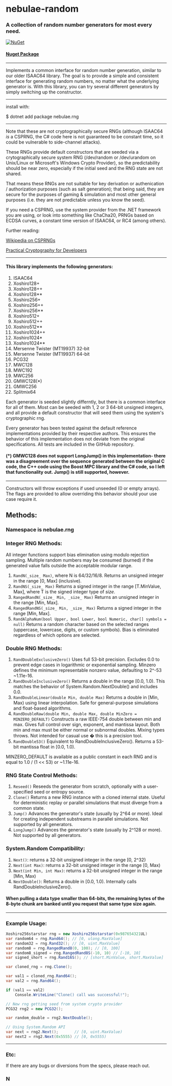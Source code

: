 # nebulae-random

### A collection of random number generators for most every need.

[![NuGet](https://img.shields.io/nuget/v/nebulae.rng.svg)](https://www.nuget.org/packages/nebulae.rng/)

#### [Nuget Package](https://www.nuget.org/packages/nebulae.rng/)

---

Implements a common interface for random number generation, similar to our older ISAAC64 library. The goal is to provide a simple and consistent interface for generating random numbers, no matter what the underlying generator is. With this library, you can try several different generators by simply switching up the constructor.

---

install with:

$ dotnet add package nebulae.rng

---

Note that these are not cryptographically secure RNGs (although ISAAC64 *is* a CSPRNG, the C# code here is not guaranteed to be constant time, so it could be vulnerable to side-channel attacks). 

These RNGs provide default constructors that are seeded via a crytographically secure system RNG (/dev/random or /dev/urandom on Unix/Linux or Microsoft's Windows Crypto Provider), so the predictability should be near zero, especially if the initial seed and the RNG state are not shared.

That means these RNGs are not suitable for key derivation or authenication / authorization purposes (such as salt generation); that being said, they are secure for the purposes of gaming & simulation and most other general purposes (i.e. they are not predictable unless you know the seed).

If you need a CSPRNG, use the system provider from the .NET framework you are using, or look into something like ChaCha20, PRNGs based on ECDSA curves, a constant time version of ISAAC64, or RC4 (among others).

Further reading:

[Wikipedia on CSPRNGs](https://en.wikipedia.org/wiki/Cryptographically_secure_pseudorandom_number_generator)

[Practical Cryptography for Developers](https://cryptobook.nakov.com/secure-random-generators/secure-random-generators-csprng)

---

#### This library implements the following generators:

1.  ISAAC64
2.  Xoshiro128+
3.  Xoshiro128++
4.  Xoshiro128**
5.  Xoshiro256+
6.  Xoshiro256++
7.  Xoshiro256**
8.  Xoshiro512+
9.  Xoshiro512++
10. Xoshiro512**
11. Xoshiro1024++
12. Xoshiro1024*
13. Xoshiro1024**
14. Mersenne Twister (MT19937) 32-bit
15. Mersenne Twister (MT19937) 64-bit
16. PCG32
17. MWC128
18. MWC192
19. MWC256
20. GMWC128(*)
21. GMWC256
22. Splitmix64

Each generator is seeded slightly differntly, but there is a common interface for all of them. Most can be seeded with 1, 2 or 3 64-bit unsigned integers, and all provide a default constructor that will seed them using the system's cryptographic rng.

Every generator has been tested against the default reference implementations provided by their respective authors. This ensures the behavior of this implementation does not deviate from the original specifications. All tests are included in the GitHub repository.

#### (*) GMWC128 does not support LongJump() in this implementation- there was a disagreement over the sequence generated between the original C code, the C++ code using the Boost MPC library and the C# code, so I left that functionality out. Jump() is still supported, however.

---

Constructors will throw exceptions if used unseeded (0 or empty arrays). The flags are provided to allow overriding this behavior should your use case require it.

## Methods:

### Namespace is nebulae.rng

### Integer RNG Methods:

All integer functions support bias elimination using modulo rejection sampling. Multiple random numbers may be consumed (burned) if the generated value falls outside the acceptable modular range.

1. `RandN(_size_ Max)`, where N is 64/32/16/8. Returns an unsigned integer in the range [0, Max] (inclusive).
2. `RandNS(_size_ Max)` Returns a signed integer in the range [T.MinValue, Max], where T is the signed integer type of _size_.
3. `RangedRandN(_size_ Min, _size_ Max)` Returns an unsigned integer in the range [Min, Max].
4. `RangedRandNS(_size_ Min, _size_ Max)` Returns a signed integer in the range [Min, Max].
5. `RandAlphaNum(bool Upper, bool Lower, bool Numeric, char[] symbols = null)` Returns a random character based on the selected ranges (uppercase, lowercase, digits, or custom symbols). Bias is eliminated regardless of which options are selected.

### Double RNG Methods:

1. `RandDoubleExclusiveZero()` Uses full 53-bit precision. Excludes 0.0 to prevent edge cases in logarithmic or exponential sampling. Minzero defines the minimum representable nonzero value, defaulting to 2^-53 \~1.11e-16.
2. `RandDoubleInclusiveZero()` Returns a double in the range [0.0, 1.0). This matches the behavior of System.Random.NextDouble() and includes 0.0.
3. `RandDoubleLinear(double Min, double Max)` Returns a double in [Min, Max) using linear interpolation. Safe for general-purpose simulations and float-based algorithms.
4. `RandDoubleRaw(double Min, double Max, double MinZero = MINZERO_DEFAULT)` Constructs a raw IEEE-754 double between min and max. Gives full control over sign, exponent, and mantissa layout. Both min and max must be either normal or subnormal doubles. Mixing types throws. Not intended for casual use � this is a precision tool.
5. `RandDouble53()` Equivalent to RandDoubleInclusiveZero(). Returns a 53-bit mantissa float in [0.0, 1.0).

MINZERO_DEFAULT is available as a public constant in each RNG and is equal to 1.0 / (1 << 53) or \~1.11e-16.

### RNG State Control Methods:

1. `Reseed()` Reseeds the generator from scratch, optionally with a user-specified seed or entropy source.
2. `Clone()` Returns a new RNG instance with a cloned internal state. Useful for deterministic replay or parallel simulations that must diverge from a common state.
3. `Jump()` Advances the generator's state (usually by 2^64 or more). Ideal for creating independent substreams in parallel simulations. Not supported by all generators.
4. `LongJump()` Advances the generator's state (usually by 2^128 or more). Not supported by all generators.

### System.Random Compatibility:

1. `Next()`: returns a 32-bit unsigned integer in the range [0, 2^32)
2. `Next(int Max)`: returns a 32-bit unsigned integer in the range [0, Max)
3. `Next(int Min, int Max)`: returns a 32-bit unsigned integer in the range [Min, Max)
4. `NextDouble()`: Returns a double in [0.0, 1.0). Internally calls RandDoubleInclusiveZero().

#### When pulling a data type smaller than 64-bits, the remaining bytes of the 8-byte chunk are banked until you request that same type size again.

---

### Example Usage:

```csharp
Xoshiro256starstar rng = new Xoshiro256starstar(0x987654321UL)
var random64 = rng.Rand64(); // [0, ulong.MaxValue]
var random32 = rng.Rand32(); // [0, uint.MaxValue]
var random8 = rng.RangedRand8(0, 100); // [0, 100]
var random8_signed = rng.RangedRand8S(-10, 10) // [-10, 10]
var signed_short = rng.Rand16S(); // [short.MinValue, short.MaxValue]

var cloned_rng = rng.Clone();

var val1 = cloned_rng.Rand64();
var val2 = rng.Rand64();

if (val1 == val2)
    Console.WriteLine("Clone() call was successful!");

// New rng getting seed from system crypto provider
PCG32 rng2 = new PCG32();

var random_double = rng2.NextDouble();

// Using System.Random API
var next = rng2.Next();       // [0, uint.MaxValue)
var next2 = rng2.Next(0x5555) // [0, 0x5555)

```
---

### Etc:

If there are any bugs or diversions from the specs, please reach out.

### N